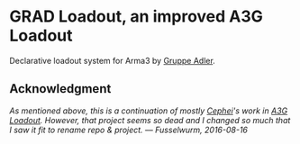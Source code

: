 # GRAD Loadout, an improved A3G Loadout

Declarative loadout system for Arma3 by [Gruppe Adler](https://www.gruppe-adler.de/).

## Acknowledgment

*As mentioned above, this is a continuation of mostly [Cephei](https://github.com/Cephel)'s work in [A3G Loadout](https://github.com/v-Arma/a3g-loadout).*
*However, that project seems so dead and I changed so much that I saw it fit to rename repo & project. –– Fusselwurm, 2016-08-16*
